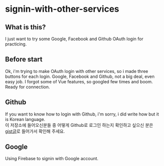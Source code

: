 # signin-with-other-services

## What is this?

I just want to try some Google, Facebook and Github OAuth login for practicing.

## Before start

Ok, i'm trying to make OAuth login with other services, so i made three buttons for each login. Google, Facebook and Github, not a big deal, even easy job. I forgot some of Vue features, so googled few times and boom. Ready for connection.

## Github

If you want to know how to login with Github, i'm sorry, i did write how but it is Korean language.  
이 저장소에 들어오신분들 중 어떻게 Github로 로그인 하는지 확인하고 싶으신 분은 [gist글](https://gist.github.com/ninanung/2ad24c760e81401ed65f13f634a25e73)로 들어가서 확인해 주세요.

## Google

Using Firebase to signin with Google account.